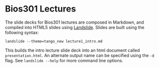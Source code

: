 # Bios301 Lectures

The slide decks for Bios301 lectures are composed in Markdown, and compiled into HTML5 slides using [Landslide](https://github.com/adamzap/landslide). Slides are built using the following syntax:

    landslide --theme=tango_new lecture1_intro.md

This builds the intro lecture slide deck into an html document called `presentation.html`. An alternate output name can be specified using the `-d` flag. See `landslide --help` for more command line options.